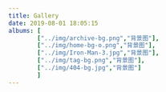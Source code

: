 ```yaml
---
title: Gallery
date: 2019-08-01 18:05:15
albums: [
		["../img/archive-bg.png","背景图"],
		["../img/home-bg-o.png","背景图"],
		["../img/Iron-Man-3.jpg","背景图"],
		["../img/tag-bg.png","背景图"],
		["../img/404-bg.jpg","背景图"]
        ]
---
```

